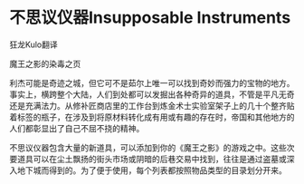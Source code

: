 # 不思议仪器Insupposable Instruments

狂龙Kulo翻译

魔王之影的染毒之页

利杰可能是奇迹之城，但它可不是茹尔上唯一可以找到奇妙而强力的宝物的地方。事实上，横跨整个大陆，人们到处都可以发掘出各种奇异的道具，不管是平凡无奇还是充满法力。从修补匠商店里的工作台到炼金术士实验室架子上的几十个整齐贴着标签的瓶子，在涉及到将原材料转化成有用或有趣的存在时，帝国和其他地方的人们都彰显出了自己不屈不挠的精神。

不思议仪器包含大量的新道具，可以添加到你的《魔王之影》的游戏之中。这些次要道具可以在尘土飘扬的街头市场或阴暗的后巷交易中找到，往往是通过盗墓或深入地下城而得到的。为了便于使用，每个列表都按照物品类型的目录划分开来。
